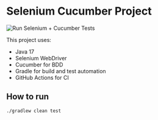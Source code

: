 # Selenium Cucumber Project

![Run Selenium + Cucumber Tests](https://github.com/Hroyero/selenium-cucumber-tests/actions/workflows/run-tests.yml/badge.svg)

This project uses:
- Java 17
- Selenium WebDriver
- Cucumber for BDD
- Gradle for build and test automation
- GitHub Actions for CI

## How to run
```bash
./gradlew clean test
